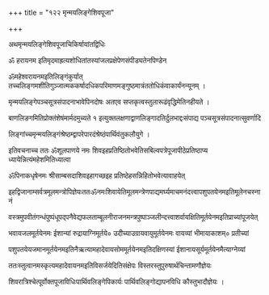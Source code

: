 +++
title = "१२२ मृन्मयलिङ्गेशिवपूजा"

+++

अथमृन्मयलिङ्गेशिवपूजाचिकिर्षायांतद्विधिः

ॐ हरायनम इतिमृदमाह्रत्यशोधितांतस्यांजलप्रक्षेपेणसंपीड्यतेनपिण्डेन

ॐमहेश्वरायनमइतिलिङ्गंकुर्यात् तच्चलिङ्गमशीतिगुञ्जात्मककर्षादधिकपरिमाणमङ्गुष्ठमात्रंततोधिकंवाकार्यंनन्यूनम् ।

मृन्मयलिङ्गेपञ्चसूत्रसंपादनाभावेपिनदोषः अतएव सप्तकृत्वस्तुलारूढंवृद्धिमेतिनहीयते ।

बाणलिङगमितिप्रोक्तंशेषंमार्मदमुच्यते १ इत्युक्तलक्षणाद्वाणलिङ्गादतिर्दुलभाद्दःसंपाद्य पञ्चसूत्रसंपादनात्सुवर्णादि

लिङ्गांच्चमृन्मयलिङ्गंश्रेष्ठम्द्वापरेपारदंश्रेष्ठंपार्थिवंतुकलौयुगे ।

इतिवचनाच्च ततः ॐशूलपाणये नमः शिवइहप्रतिष्ठितोभवेतिसबिल्वपत्रेपूजापीठेप्रतिष्ठाप्य ध्यायेन्नित्यंमहेशमितिध्यात्वा

ॐपिनाकधृषेनमः श्रीसाम्बसदाशिवइहागच्छइह प्रतिष्ठेहसन्निहितोभवेत्यावाहयेत्

इहद्विजानाम्सर्वत्रमूलमन्त्रोपिज्ञेयःततःॐनमःशिवायेतिमूलमन्त्रेणपाद्यमर्घ्यमाचमनंदत्त्वापशुपतयेनमइतिमूलेनचस्नानं

वस्त्रमुपवीतंगन्धंपुष्पंधूपद्पनैवेद्यफलताम्बूलनीराजनमन्त्रपुष्पाञ्जलीन्दत्त्वाशर्वायक्षितिमूर्तयेनमइतिप्राच्यांपूजयेत्

भवायजलमूर्तयेनमः ईशान्यां रुद्रायाग्निमूर्तये० उदीच्याउग्रायवायुमूर्तयेनमः वायव्यां भीमायाकाशम्० प्रतीच्यां

पशुपतयेयजमानमूर्तयेनमइतिनैऋत्यामहादेवायसोममूर्तयेनमइतिदक्षिणस्यां ईशानायसूर्यमूर्तयेनमैत्याग्नेय्यां

ततःस्तुत्वानमस्कृत्यमहादेवायनमइतिविसर्जयेदितिसंक्षेपः विस्तरस्तुपुरुषार्थचिन्तामणौज्ञेयः

शिवरात्रिश्चेत्पूर्वोक्तपूजाविधिःपार्थिवलिङ्गेपिकार्यः पार्थिवलिङ्गोद्यापनविधि कौस्तुभादौज्ञेयः ।
